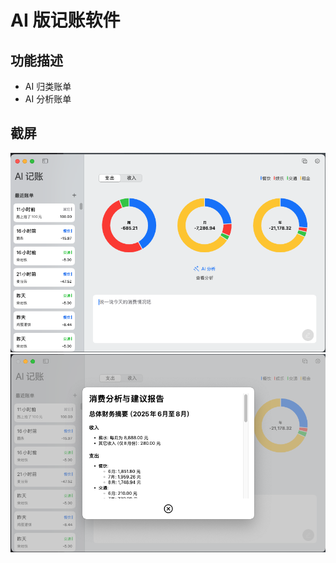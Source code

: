 #  AI 版记账软件

## 功能描述
- AI 归类账单
- AI 分析账单

## 截屏
![Main](/Screens/main.png)
![Report](/Screens/report.png)